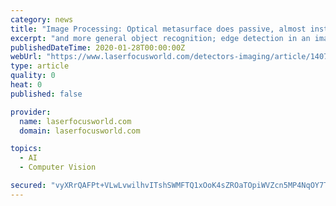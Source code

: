 ```yaml
---
category: news
title: "Image Processing: Optical metasurface does passive, almost instantaneous image edge detection"
excerpt: "and more general object recognition; edge detection in an image is what typically becomes the starting point for image recognition. Edge detection is typically performed either via computer algorithms, which implies fundamental speed limitations and high ..."
publishedDateTime: 2020-01-28T00:00:00Z
webUrl: "https://www.laserfocusworld.com/detectors-imaging/article/14072296/optical-metasurface-does-passive-almost-instantaneous-image-edge-detection"
type: article
quality: 0
heat: 0
published: false

provider:
  name: laserfocusworld.com
  domain: laserfocusworld.com

topics:
  - AI
  - Computer Vision

secured: "vyXRrQAFPt+VLwLvwilhvITshSWMFTQ1xOoK4sZROaTOpiWVZcn5MP4NqOY7T9m4UIQwFbMCvWCJfDYVMzxq5zn8lygDlS6BQmGBGfSSDx+R8jq+mugfqF4rG7CaWnfJsfwbwIBWman9pWvi0RPxEytjyozVxyOroolQusOI4oYrt2zvmAkAwQIMpN/ZvdwL0BWzRKszbkAqCNmzHNjJMGfrLUJ4jk2w4FXW7ytoWE9bXfc8JJ3cEX1VmtcC0Mc3FzdxJM2uMRi8zilbZ6UuOHQ0NPW/WVtS1yjl4E6ySzIHtYs7ywsg6QJ2Hm2CF7Vh;eS9OqWJXD20PuV8iUQNYSw=="
---
```


